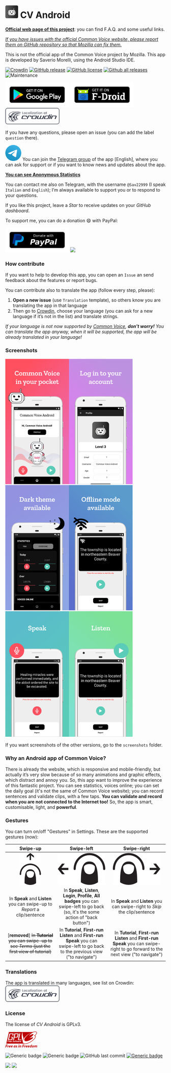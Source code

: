 

#  <img src="images/icon.png" width="40px" alt=""></img> CV Android

[**Official web page of this project**](https://www.saveriomorelli.com/commonvoice/): you can find F.A.Q. and some useful links.

[*If you have issues with the official Common Voice website, please report them on GitHub repository so that Mozilla can fix them.*](https://bit.ly/2Z73TZZ)

This is not the official app of the Common Voice project by Mozilla. This app is developed by Saverio Morelli, using the Android Studio IDE.

[![Crowdin](https://badges.crowdin.net/common-voice-android/localized.svg)](https://crowdin.com/project/common-voice-android) [![GitHub release](https://img.shields.io/github/release/Sav22999/common-voice-android.svg)](https://github.com/Sav22999/common-voice-android/releases/) [![GitHub license](https://img.shields.io/github/license/Sav22999/common-voice-android.svg)](https://github.com/Sav22999/common-voice-android/blob/master/LICENSE) [![Github all releases](https://img.shields.io/github/downloads/Sav22999/common-voice-android/total.svg)](https://GitHub.com/Sav22999/common-voice-android/releases/) ![Maintenance](https://img.shields.io/badge/Maintained%3F-yes-green.svg)

[<img src="images/badges/googlePlayBadge.png" width="200px"></img>](https://bit.ly/2Y9iqnK) [<img src="images/badges/fDroidBadge.png" width="200px"></img>](https://bit.ly/3cO8iEQ)  [<img src="images/badges/crowdinBadge.png" width="170px"></img>](https://bit.ly/3bNBoUU)

If you have any questions, please open an issue (you can add the label `question` there).

[<img src="images/icons/telegram.png" height="50px"></img>](https://bit.ly/3clgfkg) You can join the [Telegram group](https://bit.ly/3clgfkg) of the app [English], where you can ask for support or if you want to know news and updates about the app.

[**You can see Anonymous Statistics**](https://bit.ly/35d2dza)

You can contact me also on Telegram, with the username `@Sav22999` (I speak `Italian` and `English`); I’m always available to support you or to respond to your questions.

If you like this project, leave a *Star* to receive updates on your *GitHub dashboard*.

To support me, you can do a donation :smile: with PayPal:

[<img src="images/badges/donatePayPal.png" width="200px"></img>](https://bit.ly/3aJnnq7) [<img src="https://cdn.ko-fi.com/cdn/kofi1.png?v=2" width="200px"></img>](https://ko-fi.com/R5R31UQ8G)

### How contribute

If you want to help to develop this app, you can open an `Issue` an send feedback about the features or report bugs.

You can contribute also to translate the app (follow every step, please):

1. **Open a new issue** (use `Translation` template), so others know you are translating the app in that language
1. Then go to [Crowdin](https://bit.ly/3bNBoUU), choose your language (you can ask for a new language if it’s not in the list) and translate strings.

_If your language is not now supported by [Common Voice](https://voice.mozilla.org/it), **don't worry!** You can translate the app anyway, when it will be supported, the app will be already translated in your language!_

### Screenshots

<img src="fastlane/metadata/android/en-US/images/phoneScreenshots/1.png" width="200px"></img><img src="fastlane/metadata/android/en-US/images/phoneScreenshots/2.png" width="200px"></img><img src="fastlane/metadata/android/en-US/images/phoneScreenshots/3.png" width="200px"></img><img src="fastlane/metadata/android/en-US/images/phoneScreenshots/4.png" width="200px"></img><img src="fastlane/metadata/android/en-US/images/phoneScreenshots/5.png" width="200px"></img><img src="fastlane/metadata/android/en-US/images/phoneScreenshots/6.png" width="200px"></img>

If you want screenshots of the other versions, go to the `screenshots` folder.

### Why an Android app of Common Voice?

There is already the website, which is responsive and mobile-friendly, but actually it’s very slow because of so many animations and graphic effects, which distract and annoy you. So, this app want to improve the experience of this fantastic project. You can see statistics, voices online; you can set the daily goal (it's not the same of Common Voice website); you can record sentences and validate clips, with a few taps. **You can validate and record when you are not connected to the Internet too!** So, the app is smart, customisable, light, and **powerful**.

### Gestures

You can turn on/off "Gestures" in Settings. These are the supported gestures (now):

|                         **Swipe-up**                         |                        **Swipe-left**                        |                       **Swipe-right**                        |
| :----------------------------------------------------------: | :----------------------------------------------------------: | :----------------------------------------------------------: |
|  <img src="images/icons/swipe-up.png" height="100px"></img>  | <img src="images/icons/swipe-left.png" height="100px"></img> | <img src="images/icons/swipe-right.png" height="100px"></img> |
| In **Speak** and **Listen** you can swipe-up to *Report* a clip/sentence | In **Speak**, **Listen**, **Login**, **Profile**, **All badges** you can swipe-left to go back (so, it's the some action of "back button") | In **Speak** and **Listen** you can swipe-right to *Skip* the clip/sentence |
| [**removed**] ~~In **Tutorial** you can swipe-up to see *Terms* (just the first view of tutorial)~~ | In **Tutorial**, **First-run Listen** and **First-run Speak** you can swipe-left to go back to the previous view ("to navigate") | In **Tutorial**, **First-run Listen** and **First-run Speak** you can swipe-right to go forward to the next view ("to navigate") |

### Translations

The app is translated in many languages, see list on Crowdin:  [<img src="images/badges/crowdinBadge.png" width="170px"></img>](https://bit.ly/3bNBoUU)

### License

The license of *CV Android* is GPLv3.

<img src="images/icons/gpl.png" width="100px"></img>



![Generic badge](https://img.shields.io/badge/built%20in-Android%20Studio-green.svg) ![Generic badge](https://img.shields.io/badge/developed%20in-Kotlin-blue.svg) ![GitHub last commit](https://img.shields.io/github/last-commit/Sav22999/common-voice-android) [![Generic badge](https://img.shields.io/badge/developed%20by-Sav22999-lightgrey.svg)](https://saveriomorelli.com)

[<img src="https://www.saveriomorelli.com/images/badges/a-project-of.png" width="170px"></img>](https://saveriomorelli.com/projects)  [<img src="https://www.saveriomorelli.com/images/badges/realised-by.png" width="170px"></img>](https://saveriomorelli.com)